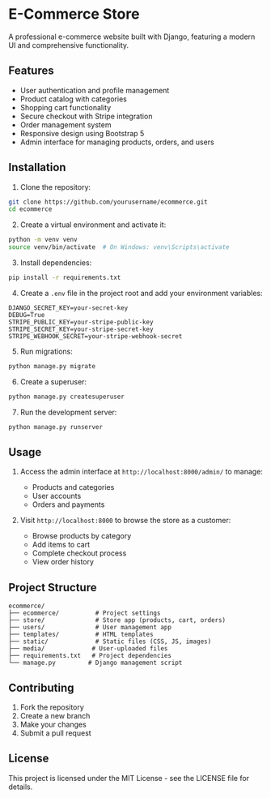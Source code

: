 # E-Commerce Store

A professional e-commerce website built with Django, featuring a modern UI and comprehensive functionality.

## Features

- User authentication and profile management
- Product catalog with categories
- Shopping cart functionality
- Secure checkout with Stripe integration
- Order management system
- Responsive design using Bootstrap 5
- Admin interface for managing products, orders, and users

## Installation

1. Clone the repository:
```bash
git clone https://github.com/yourusername/ecommerce.git
cd ecommerce
```

2. Create a virtual environment and activate it:
```bash
python -m venv venv
source venv/bin/activate  # On Windows: venv\Scripts\activate
```

3. Install dependencies:
```bash
pip install -r requirements.txt
```

4. Create a `.env` file in the project root and add your environment variables:
```
DJANGO_SECRET_KEY=your-secret-key
DEBUG=True
STRIPE_PUBLIC_KEY=your-stripe-public-key
STRIPE_SECRET_KEY=your-stripe-secret-key
STRIPE_WEBHOOK_SECRET=your-stripe-webhook-secret
```

5. Run migrations:
```bash
python manage.py migrate
```

6. Create a superuser:
```bash
python manage.py createsuperuser
```

7. Run the development server:
```bash
python manage.py runserver
```

## Usage

1. Access the admin interface at `http://localhost:8000/admin/` to manage:
   - Products and categories
   - User accounts
   - Orders and payments

2. Visit `http://localhost:8000` to browse the store as a customer:
   - Browse products by category
   - Add items to cart
   - Complete checkout process
   - View order history

## Project Structure

```
ecommerce/
├── ecommerce/          # Project settings
├── store/              # Store app (products, cart, orders)
├── users/              # User management app
├── templates/          # HTML templates
├── static/             # Static files (CSS, JS, images)
├── media/             # User-uploaded files
├── requirements.txt   # Project dependencies
└── manage.py         # Django management script
```

## Contributing

1. Fork the repository
2. Create a new branch
3. Make your changes
4. Submit a pull request

## License

This project is licensed under the MIT License - see the LICENSE file for details. 